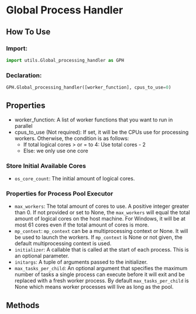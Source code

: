 # Global Process Handler

## How To Use

### Import:
```python
import utils.Global_processing_handler as GPH
```

### Declaration:
```python
GPH.Global_processing_handler([worker_function], cpus_to_use=0)
```

## Properties

- worker_function: A list of worker functions that you want to run in parallel
- cpus_to_use (Not required): If set, it will be the CPUs use for processing workers. Otherwise, the condition is as follows:
  - If total logical cores > or = to 4: Use total cores - 2
  - Else: we only use one core

### Store Initial Available Cores
- `os_core_count`: The initial amount of logical cores.

### Properties for Process Pool Executor
- `max_workers`: The total amount of cores to use. A positive integer greater than 0. If not provided or set to None, the `max_workers` will equal the total amount of logical cores on the host machine. For Windows, it will be at most 61 cores even if the total amount of cores is more.
- `mp_context`: `mp_context` can be a multiprocessing context or None. It will be used to launch the workers. If `mp_context` is None or not given, the default multiprocessing context is used.
- `initializer`: A callable that is called at the start of each process. This is an optional parameter.
- `initargs`: A tuple of arguments passed to the initializer.
- `max_tasks_per_child`: An optional argument that specifies the maximum number of tasks a single process can execute before it will exit and be replaced with a fresh worker process. By default `max_tasks_per_child` is None which means worker processes will live as long as the pool.

## Methods
